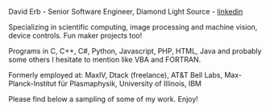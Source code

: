 David Erb - Senior Software Engineer, Diamond Light Source - [linkedin](https://www.linkedin.com/in/david-erb-dtack/)



Specializing in scientific computing, image processing and machine vision, device controls. Fun maker projects too!

Programs in C, C++, C#, Python, Javascript, PHP, HTML, Java and probably some others I hesitate to mention like VBA and FORTRAN.

Formerly employed at: MaxIV, Dtack (freelance), AT&T Bell Labs, Max-Planck-Institut für Plasmaphysik, University of Illinois, IBM

Please find below a sampling of some of my work.  Enjoy!



